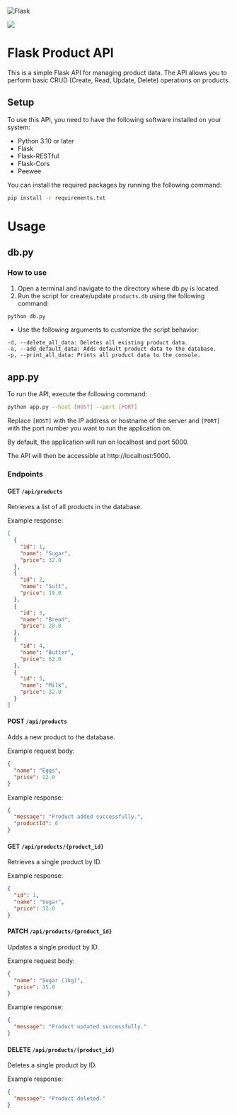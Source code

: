 ![Flask](https://img.shields.io/badge/flask-%23000.svg?style=for-the-badge&logo=flask&logoColor=white)

![](https://github.com/Pythonistasg/sonarqube/actions/workflows/python-app.yml/badge.svg)
# Flask Product API

This is a simple Flask API for managing product data. The API allows you to perform basic CRUD (Create, Read, Update, Delete) operations on products.

## Setup
To use this API, you need to have the following software installed on your system:

* Python 3.10 or later
* Flask
* Flask-RESTful
* Flask-Cors
* Peewee

You can install the required packages by running the following command:
```bash
pip install -r requirements.txt
```

# Usage

## db.py

### How to use
1. Open a terminal and navigate to the directory where db.py is located.
2. Run the script for create/update `products.db`  using the following command:
```bash
python db.py
```
* Use the following arguments to customize the script behavior:
```
-d, --delete_all_data: Deletes all existing product data.
-a, --add_default_data: Adds default product data to the database.
-p, --print_all_data: Prints all product data to the console.
```

## app.py
To run the API, execute the following command:
```bash
python app.py --host [HOST] --port [PORT]
```
Replace `[HOST]` with the IP address or hostname of the server and `[PORT]` with the port number you want to run the application on.

By default, the application will run on localhost and port 5000.

The API will then be accessible at http://localhost:5000.

### Endpoints

#### GET `/api/products`
Retrieves a list of all products in the database.

Example response:

```json
[
  {
    "id": 1,
    "name": "Sugar",
    "price": 32.0
  },
  {
    "id": 2,
    "name": "Sult",
    "price": 19.0
  },
  {
    "id": 3,
    "name": "Bread",
    "price": 20.0
  },
  {
    "id": 4,
    "name": "Butter",
    "price": 62.0
  },
  {
    "id": 5,
    "name": "Milk",
    "price": 32.0
  }
]
```

#### POST `/api/products`
Adds a new product to the database.

Example request body:
```json
{
  "name": "Eggs",
  "price": 12.0
}
```
Example response:
```json
{
  "message": "Product added successfully.",
  "productId": 6
}
```

#### GET `/api/products/{product_id}`
Retrieves a single product by ID.

Example response:
```json
{
  "id": 1,
  "name": "Sugar",
  "price": 32.0
}
```

#### PATCH `/api/products/{product_id}`
Updates a single product by ID.

Example request body:
```json
{
  "name": "Sugar (1kg)",
  "price": 35.0
}
```
Example response:
```json
{
  "message": "Product updated successfully."
}
```
#### DELETE `/api/products/{product_id}`
Deletes a single product by ID.

Example response:
```json
{
  "message": "Product deleted."
}
```



